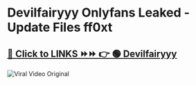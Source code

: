
 # Devilfairyyy Onlyfans Leaked - Update Files ff0xt

## <h2><a href="https://clipsfans.com/Devilfairyyy&ref=git">🔗 Click to LINKS ⏩⏩ 👉 🟢 Devilfairyyy </a></h2>

<a href="https://clipsfans.com/Devilfairyyy&ref=git" rel="nofollow" data-target="animated-image.originalLink"><img src="https://i.ibb.co.com/xMMVF88/686577567.gif" alt="Viral Video Original" style="max-width: 100%; display: inline-block;" data-target="animated-image.originalImage"></a>

